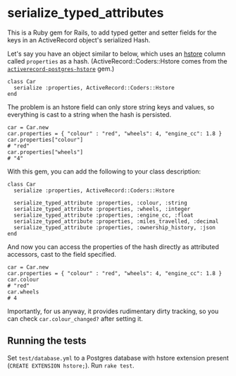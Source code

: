 serialize_typed_attributes
==

This is a Ruby gem for Rails, to add typed getter and setter fields for the keys in
an ActiveRecord object's serialized Hash.

Let's say you have an object similar to below, which uses an
[hstore](http://www.postgresql.org/docs/current/static/hstore.html) column
called `properties` as a hash. (ActiveRecord::Coders::Hstore comes from the
[`activerecord-postgres-hstore`](https://github.com/engageis/activerecord-postgres-hstore)
gem.)

    class Car
      serialize :properties, ActiveRecord::Coders::Hstore
    end

The problem is an hstore field can only store string keys and values, so
everything is cast to a string when the hash is persisted.

    car = Car.new
    car.properties = { "colour" : "red", "wheels": 4, "engine_cc": 1.8 }
    car.properties["colour"]
    # "red"
    car.properties["wheels"]
    # "4"

With this gem, you can add the following to your class description:

    class Car
      serialize :properties, ActiveRecord::Coders::Hstore

      serialize_typed_attribute :properties, :colour, :string
      serialize_typed_attribute :properties, :wheels, :integer
      serialize_typed_attribute :properties, :engine_cc, :float
      serialize_typed_attribute :properties, :miles_travelled, :decimal
      serialize_typed_attribute :properties, :ownership_history, :json
    end

And now you can access the properties of the hash directly as attributed
accessors, cast to the field specified.

    car = Car.new
    car.properties = { "colour" : "red", "wheels": 4, "engine_cc": 1.8 }
    car.colour
    # "red"
    car.wheels
    # 4

Importantly, for us anyway, it provides rudimentary dirty tracking, so you can
check `car.colour_changed?` after setting it.

Running the tests
--

Set `test/database.yml` to a Postgres database with hstore extension present
(`CREATE EXTENSION hstore;`). Run `rake test`.
